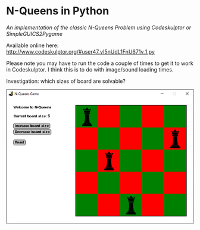 # N-Queens in Python

*An implementation of the classic N-Queens Problem using Codeskulptor or SimpleGUICS2Pygame*

Available online here: http://www.codeskulptor.org/#user47_vI5nUdL1FnU671v_1.py

Please note you may have to run the code a couple of times to get it to work in Codeskulptor. I think this is to do with image/sound loading times.

Investigation: which sizes of board are solvable?

![N queens problem in Python](5-queens.png)







